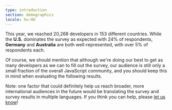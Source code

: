 ```yaml
---
type: introduction
section: demographics
locale: hu-HU
---
```


This year, we reached 20,268 developers in 153 different countries. While the **U.S.** dominates the survey as expected with 24% of respondents, **Germany** and **Australia** are both well-represented, with over 5% of respondents each. 

Of course, we should mention that although we're doing our best to get as many developers as we can to fill out the survey, our audience is still only a small fraction of the overall JavaScript community, and you should keep this in mind when evaluating the following results.  

Note: one factor that could definitely help us reach broader, more international audiences in the future would be translating the survey and survey results in multiple languages. If you think you can help, please [let us know](https://github.com/StateOfJS/StateOfJS/issues/87)!